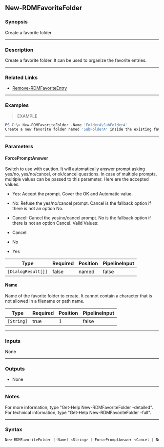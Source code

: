 New-RDMFavoriteFolder
---------------------

### Synopsis
Create a favorite folder

---

### Description

Create a favorite folder. It can be used to organize the favorite entries.

---

### Related Links
* [Remove-RDMFavoriteEntry](Remove-RDMFavoriteEntry)

---

### Examples
> EXAMPLE

```PowerShell
PS C:\> New-RDMFavoriteFolder -Name 'FolderA\SubFolderA'
Create a new favorite folder named 'SubFolderA' inside the existing favorite folder named 'FolderA'.
```

---

### Parameters
#### **ForcePromptAnswer**
Switch to use with caution. It will automatically answer prompt asking yes/no, yes/no/cancel, or ok/cancel questions. In case of multiple prompts, multiple values can be passed to this parameter. Here are the accepted values:
* Yes: Accept the prompt. Cover the OK and Automatic value.
* No: Refuse the yes/no/cancel prompt. Cancel is the fallback option if there is not an option No.
* Cancel: Cancel the yes/no/cancel prompt. No is the fallback option if there is not an option Cancel.
Valid Values:

* Cancel
* No
* Yes

|Type              |Required|Position|PipelineInput|
|------------------|--------|--------|-------------|
|`[DialogResult[]]`|false   |named   |false        |

#### **Name**
Name of the favorite folder to create. It cannot contain a character that is not allowed in a filename or path name.

|Type      |Required|Position|PipelineInput|
|----------|--------|--------|-------------|
|`[String]`|true    |1       |false        |

---

### Inputs
None

---

### Outputs
* None

---

### Notes
For more information, type "Get-Help New-RDMFavoriteFolder -detailed". For technical information, type "Get-Help New-RDMFavoriteFolder -full".

---

### Syntax
```PowerShell
New-RDMFavoriteFolder [-Name] <String> [-ForcePromptAnswer <Cancel | No | Yes>] [<CommonParameters>]
```
